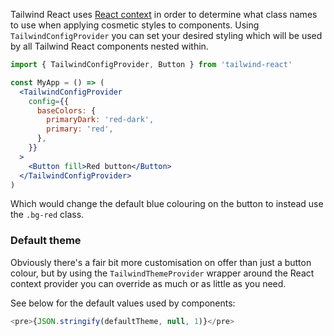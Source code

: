 Tailwind React uses [React context](https://reactjs.org/docs/context.html) in order to determine what class names to use when applying cosmetic styles to components. Using `TailwindConfigProvider` you can set your desired styling which will be used by all Tailwind React components nested within.

```jsx static
import { TailwindConfigProvider, Button } from 'tailwind-react'

const MyApp = () => (
  <TailwindConfigProvider
    config={{
      baseColors: {
        primaryDark: 'red-dark',
        primary: 'red',
      },
    }}
  >
    <Button fill>Red button</Button>
  </TailwindConfigProvider>
)
```

Which would change the default blue colouring on the button to instead use the `.bg-red` class.

### Default theme

Obviously there's a fair bit more customisation on offer than just a button colour, but by using the `TailwindThemeProvider` wrapper around the React context provider you can override as much or as little as you need.

See below for the default values used by components:

```js noeditor
<pre>{JSON.stringify(defaultTheme, null, 1)}</pre>
```

